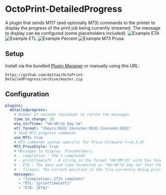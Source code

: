# OctoPrint-DetailedProgress

A plugin that sends M117 (and optionally M73) commands to the printer to display the progress of the print job being currently streamed. The message to display can be configured (some placeholders included).
![Example ETA](https://i.imgur.com/ocBp152.jpg)
![Example ETL](https://i.imgur.com/oJiMm2p.jpg)
![Example Percent](https://i.imgur.com/McaCNsx.jpg)
![Example M73 Prusa](https://i.imgur.com/C1zeANH.jpg)

## Setup

Install via the bundled [Plugin Manager](https://github.com/foosel/OctoPrint/wiki/Plugin:-Plugin-Manager)
or manually using this URL:

    https://github.com/dattas/OctoPrint-DetailedProgress/archive/master.zip

## Configuration

``` yaml
plugins:
  detailedprogress:
    # Number of seconds (minimum) to rotate the messages
    time_to_change: 10
    eta_strftime: "%H:%M:%S Day %d"
    etl_format: "{hours:02d}:{minutes:02d}:{seconds:02d}"
    # Send M73 progress commands 
    use_M73: true
    # M73 commands syntax specific for Prusa Firmware (>=3.3.0)
    M73_PrusaStyle: true
    # Messages to display. Placeholders:
    # - completion : The % completed
    # - printTimeLeft : A string in the format "HH:MM:SS" with how long the print still has left
    # - ETA : The date and time formatted in "%H:%M:%S Day %d" that the print is estimated to be completed
    # - filepos: The current position in the file currently being printed
    messages:
      - "{completion:.2f}% complete"
      - "ETL: {printTimeLeft}"
      - "ETA: {ETA}"
```
